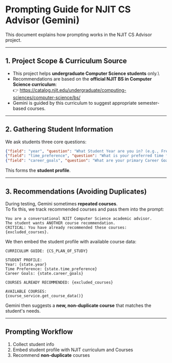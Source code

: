 # Prompting Guide for NJIT CS Advisor (Gemini)

This document explains how prompting works in the NJIT CS Advisor
project.

------------------------------------------------------------------------

## 1. Project Scope & Curriculum Source

-   This project helps **undergraduate Computer Science students**
    only.\
-   Recommendations are based on the **official NJIT BS in Computer
    Science curriculum**:\
    👉
    https://catalog.njit.edu/undergraduate/computing-sciences/computer-science/bs/
-   Gemini is guided by this curriculum to suggest appropriate
    semester-based courses.

------------------------------------------------------------------------

## 2. Gathering Student Information

We ask students three core questions:

``` json
{"field": "year", "question": "What Student Year are you in? (e.g., Freshman, Junior)"},
{"field": "time_preference", "question": "What is your preferred time for classes? (e.g., Morning, Evening, Online)"},
{"field": "career_goals", "question": "What are your primary Career Goals? (e.g., Software Engineer, Cybersecurity, Data Science)"}
```

This forms the **student profile**.

------------------------------------------------------------------------

## 3. Recommendations (Avoiding Duplicates)

During testing, Gemini sometimes **repeated courses**.\
To fix this, we track recommended courses and pass them into the prompt:

    You are a conversational NJIT Computer Science academic advisor. 
    The student wants ANOTHER course recommendation. 
    CRITICAL: You have already recommended these courses: {excluded_courses}.

We then embed the student profile with available course data:

    CURRICULUM GUIDE: {CS_PLAN_OF_STUDY}

    STUDENT PROFILE:
    Year: {state.year}
    Time Preference: {state.time_preference}
    Career Goals: {state.career_goals}

    COURSES ALREADY RECOMMENDED: {excluded_courses}

    AVAILABLE COURSES:
    {course_service.get_course_data()}

Gemini then suggests a **new, non-duplicate course** that matches the
student's needs.

------------------------------------------------------------------------

##  Prompting Workflow

1.  Collect student info
2.  Embed student profile with NJIT curriculum and Courses
3.  Recommend **non-duplicate** courses
